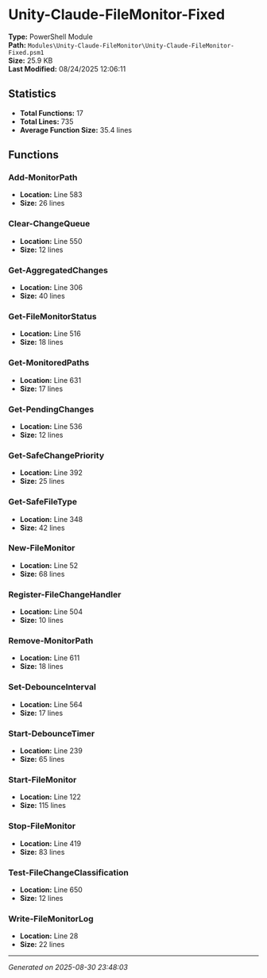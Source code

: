 # Unity-Claude-FileMonitor-Fixed

**Type:** PowerShell Module  
**Path:** `Modules\Unity-Claude-FileMonitor\Unity-Claude-FileMonitor-Fixed.psm1`  
**Size:** 25.9 KB  
**Last Modified:** 08/24/2025 12:06:11  

## Statistics

- **Total Functions:** 17
- **Total Lines:** 735
- **Average Function Size:** 35.4 lines

## Functions


### Add-MonitorPath

- **Location:** Line 583
- **Size:** 26 lines

 
### Clear-ChangeQueue

- **Location:** Line 550
- **Size:** 12 lines

 
### Get-AggregatedChanges

- **Location:** Line 306
- **Size:** 40 lines

 
### Get-FileMonitorStatus

- **Location:** Line 516
- **Size:** 18 lines

 
### Get-MonitoredPaths

- **Location:** Line 631
- **Size:** 17 lines

 
### Get-PendingChanges

- **Location:** Line 536
- **Size:** 12 lines

 
### Get-SafeChangePriority

- **Location:** Line 392
- **Size:** 25 lines

 
### Get-SafeFileType

- **Location:** Line 348
- **Size:** 42 lines

 
### New-FileMonitor

- **Location:** Line 52
- **Size:** 68 lines

 
### Register-FileChangeHandler

- **Location:** Line 504
- **Size:** 10 lines

 
### Remove-MonitorPath

- **Location:** Line 611
- **Size:** 18 lines

 
### Set-DebounceInterval

- **Location:** Line 564
- **Size:** 17 lines

 
### Start-DebounceTimer

- **Location:** Line 239
- **Size:** 65 lines

 
### Start-FileMonitor

- **Location:** Line 122
- **Size:** 115 lines

 
### Stop-FileMonitor

- **Location:** Line 419
- **Size:** 83 lines

 
### Test-FileChangeClassification

- **Location:** Line 650
- **Size:** 12 lines

 
### Write-FileMonitorLog

- **Location:** Line 28
- **Size:** 22 lines



---
*Generated on 2025-08-30 23:48:03*
